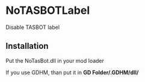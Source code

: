 # NoTASBOTLabel
Disable TASBOT label

<h2>Installation</h2>
<p>Put the NoTasBot.dll in your mod loader</p>
<p>If you use GDHM, than put it in <b>GD Folder/.GDHM/dll/</b></p>
